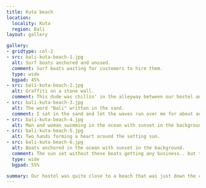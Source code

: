 ```yaml
---
title: Kuta beach
location:
  locality: Kuta
  region: Bali
layout: gallery

gallery:
- gridtype: col-2
- src: bali-kuta-beach-1.jpg
  alt: Surf boats anchored and unused.
  comment: Surf boats waiting for customers to hire them.
  type: wide
  bgpad: 45%
- src: bali-kuta-beach-2.jpg
  alt: Graffiti on a stone wall.
  comment: This dude was chillin' in the alleyway between our hostel and the beach.
- src: bali-kuta-beach-3.jpg
  alt: The word "Bali" written in the sand.
  comment: I sat in the sand and let the waves run over me for about an hour. It was fun to quickly write or sketch before the next wave came.
- src: bali-kuta-beach-4.jpg
  alt: Man and woman swimming in the ocean with sunset in the background.
- src: bali-kuta-beach-5.jpg
  alt: Two hands forming a heart around the setting sun.
- src: bali-kuta-beach-6.jpg
  alt: Boats anchored in the ocean with sunset in the background.
  comment: The sun set without these boats getting any business.. but they made a good foreground.
  type: wide
  bgpad: 55%

summary: Our hostel was quite close to a beach that was just down the coast from the main tourist strip. It was empty during the day but swelled with people as the sun set.
---
```

